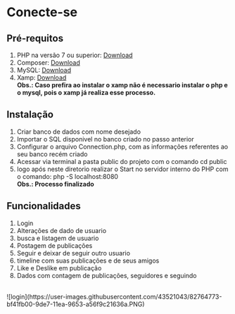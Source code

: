 # Conecte-se

## Pré-requitos
1. PHP na versão 7 ou superior: [Download](https://www.php.net/downloads.php)
2. Composer: [Download](https://getcomposer.org/download/)
3. MySQL: [Download](https://www.mysql.com/downloads/)
4. Xamp: [Download](https://www.apachefriends.org/pt_br/index.html)
<br><b>Obs.: Caso prefira ao instalar o xamp não é necessario instalar o php e o mysql, pois o xamp já realiza esse processo.</b></br>

## Instalação
1. Criar banco de dados com nome desejado
2. Importar o SQL disponivel no banco criado no passo anterior
3. Configurar o arquivo Connection.php, com as informações referentes ao seu banco recém criado
4. Acessar via terminal a pasta public do projeto com o comando cd public
5. logo após neste diretorio realizar o Start no servidor interno do PHP com o comando: php -S localhost:8080
<br><b>Obs.: Processo finalizado</b></br>

## Funcionalidades
1. Login
2. Alterações de dado de usuario
3. busca e listagem de usuario
4. Postagem de publicações
5. Seguir e deixar de seguir outro usuario 
6. timeline com suas publicações e de seus amigos
7. Like e Deslike em publicação
8. Dados com contagem de publicações, seguidores e seguindo
<br>
![login](https://user-images.githubusercontent.com/43521043/82764773-bf41fb00-9de7-11ea-9653-a56f9c21636a.PNG)

